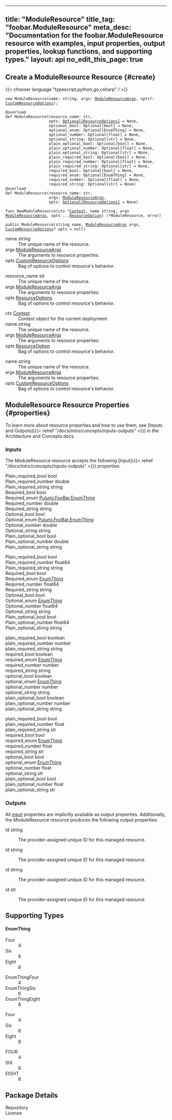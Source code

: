 
---
title: "ModuleResource"
title_tag: "foobar.ModuleResource"
meta_desc: "Documentation for the foobar.ModuleResource resource with examples, input properties, output properties, lookup functions, and supporting types."
layout: api
no_edit_this_page: true
---



<!-- WARNING: this file was generated by test. -->
<!-- Do not edit by hand unless you're certain you know what you are doing! -->




## Create a ModuleResource Resource {#create}
{{< chooser language "typescript,python,go,csharp" / >}}


<div>
<pulumi-choosable type="language" values="javascript,typescript">
<div class="highlight"><pre class="chroma"><code class="language-typescript" data-lang="typescript"><span class="k">new </span><span class="nx">ModuleResource</span><span class="p">(</span><span class="nx">name</span><span class="p">:</span> <span class="nx">string</span><span class="p">,</span> <span class="nx">args</span><span class="p">:</span> <span class="nx"><a href="#inputs">ModuleResourceArgs</a></span><span class="p">,</span> <span class="nx">opts</span><span class="p">?:</span> <span class="nx"><a href="/docs/reference/pkg/nodejs/pulumi/pulumi/#CustomResourceOptions">CustomResourceOptions</a></span><span class="p">);</span></code></pre></div>
</pulumi-choosable>
</div>

<div>
<pulumi-choosable type="language" values="python">
<div class="highlight"><pre class="chroma"><code class="language-python" data-lang="python"><span class=nd>@overload</span>
<span class="k">def </span><span class="nx">ModuleResource</span><span class="p">(</span><span class="nx">resource_name</span><span class="p">:</span> <span class="nx">str</span><span class="p">,</span>
                   <span class="nx">opts</span><span class="p">:</span> <span class="nx"><a href="/docs/reference/pkg/python/pulumi/#pulumi.ResourceOptions">Optional[ResourceOptions]</a></span> = None<span class="p">,</span>
                   <span class="nx">optional_bool</span><span class="p">:</span> <span class="nx">Optional[bool]</span> = None<span class="p">,</span>
                   <span class="nx">optional_enum</span><span class="p">:</span> <span class="nx">Optional[EnumThing]</span> = None<span class="p">,</span>
                   <span class="nx">optional_number</span><span class="p">:</span> <span class="nx">Optional[float]</span> = None<span class="p">,</span>
                   <span class="nx">optional_string</span><span class="p">:</span> <span class="nx">Optional[str]</span> = None<span class="p">,</span>
                   <span class="nx">plain_optional_bool</span><span class="p">:</span> <span class="nx">Optional[bool]</span> = None<span class="p">,</span>
                   <span class="nx">plain_optional_number</span><span class="p">:</span> <span class="nx">Optional[float]</span> = None<span class="p">,</span>
                   <span class="nx">plain_optional_string</span><span class="p">:</span> <span class="nx">Optional[str]</span> = None<span class="p">,</span>
                   <span class="nx">plain_required_bool</span><span class="p">:</span> <span class="nx">Optional[bool]</span> = None<span class="p">,</span>
                   <span class="nx">plain_required_number</span><span class="p">:</span> <span class="nx">Optional[float]</span> = None<span class="p">,</span>
                   <span class="nx">plain_required_string</span><span class="p">:</span> <span class="nx">Optional[str]</span> = None<span class="p">,</span>
                   <span class="nx">required_bool</span><span class="p">:</span> <span class="nx">Optional[bool]</span> = None<span class="p">,</span>
                   <span class="nx">required_enum</span><span class="p">:</span> <span class="nx">Optional[EnumThing]</span> = None<span class="p">,</span>
                   <span class="nx">required_number</span><span class="p">:</span> <span class="nx">Optional[float]</span> = None<span class="p">,</span>
                   <span class="nx">required_string</span><span class="p">:</span> <span class="nx">Optional[str]</span> = None<span class="p">)</span>
<span class=nd>@overload</span>
<span class="k">def </span><span class="nx">ModuleResource</span><span class="p">(</span><span class="nx">resource_name</span><span class="p">:</span> <span class="nx">str</span><span class="p">,</span>
                   <span class="nx">args</span><span class="p">:</span> <span class="nx"><a href="#inputs">ModuleResourceArgs</a></span><span class="p">,</span>
                   <span class="nx">opts</span><span class="p">:</span> <span class="nx"><a href="/docs/reference/pkg/python/pulumi/#pulumi.ResourceOptions">Optional[ResourceOptions]</a></span> = None<span class="p">)</span></code></pre></div>
</pulumi-choosable>
</div>

<div>
<pulumi-choosable type="language" values="go">
<div class="highlight"><pre class="chroma"><code class="language-go" data-lang="go"><span class="k">func </span><span class="nx">NewModuleResource</span><span class="p">(</span><span class="nx">ctx</span><span class="p"> *</span><span class="nx"><a href="https://pkg.go.dev/github.com/pulumi/pulumi/sdk/v3/go/pulumi?tab=doc#Context">Context</a></span><span class="p">,</span> <span class="nx">name</span><span class="p"> </span><span class="nx">string</span><span class="p">,</span> <span class="nx">args</span><span class="p"> </span><span class="nx"><a href="#inputs">ModuleResourceArgs</a></span><span class="p">,</span> <span class="nx">opts</span><span class="p"> ...</span><span class="nx"><a href="https://pkg.go.dev/github.com/pulumi/pulumi/sdk/v3/go/pulumi?tab=doc#ResourceOption">ResourceOption</a></span><span class="p">) (*<span class="nx">ModuleResource</span>, error)</span></code></pre></div>
</pulumi-choosable>
</div>

<div>
<pulumi-choosable type="language" values="csharp">
<div class="highlight"><pre class="chroma"><code class="language-csharp" data-lang="csharp"><span class="k">public </span><span class="nx">ModuleResource</span><span class="p">(</span><span class="nx">string</span><span class="p"> </span><span class="nx">name<span class="p">,</span> <span class="nx"><a href="#inputs">ModuleResourceArgs</a></span><span class="p"> </span><span class="nx">args<span class="p">,</span> <span class="nx"><a href="/docs/reference/pkg/dotnet/Pulumi/Pulumi.CustomResourceOptions.html">CustomResourceOptions</a></span><span class="p">? </span><span class="nx">opts = null<span class="p">)</span></code></pre></div>
</pulumi-choosable>
</div>

<div>
<pulumi-choosable type="language" values="javascript,typescript">

<dl class="resources-properties"><dt
        class="property-required" title="Required">
        <span>name</span>
        <span class="property-indicator"></span>
        <span class="property-type">string</span>
    </dt>
    <dd>The unique name of the resource.</dd><dt
        class="property-required" title="Required">
        <span>args</span>
        <span class="property-indicator"></span>
        <span class="property-type"><a href="#inputs">ModuleResourceArgs</a></span>
    </dt>
    <dd>The arguments to resource properties.</dd><dt
        class="property-optional" title="Optional">
        <span>opts</span>
        <span class="property-indicator"></span>
        <span class="property-type"><a href="/docs/reference/pkg/nodejs/pulumi/pulumi/#CustomResourceOptions">CustomResourceOptions</a></span>
    </dt>
    <dd>Bag of options to control resource&#39;s behavior.</dd></dl>

</pulumi-choosable>
</div>

<div>
<pulumi-choosable type="language" values="python">

<dl class="resources-properties"><dt
        class="property-required" title="Required">
        <span>resource_name</span>
        <span class="property-indicator"></span>
        <span class="property-type">str</span>
    </dt>
    <dd>The unique name of the resource.</dd><dt
        class="property-required" title="Required">
        <span>args</span>
        <span class="property-indicator"></span>
        <span class="property-type"><a href="#inputs">ModuleResourceArgs</a></span>
    </dt>
    <dd>The arguments to resource properties.</dd><dt
        class="property-optional" title="Optional">
        <span>opts</span>
        <span class="property-indicator"></span>
        <span class="property-type"><a href="/docs/reference/pkg/python/pulumi/#pulumi.ResourceOptions">ResourceOptions</a></span>
    </dt>
    <dd>Bag of options to control resource&#39;s behavior.</dd></dl>

</pulumi-choosable>
</div>

<div>
<pulumi-choosable type="language" values="go">

<dl class="resources-properties"><dt
        class="property-optional" title="Optional">
        <span>ctx</span>
        <span class="property-indicator"></span>
        <span class="property-type"><a href="https://pkg.go.dev/github.com/pulumi/pulumi/sdk/v3/go/pulumi?tab=doc#Context">Context</a></span>
    </dt>
    <dd>Context object for the current deployment.</dd><dt
        class="property-required" title="Required">
        <span>name</span>
        <span class="property-indicator"></span>
        <span class="property-type">string</span>
    </dt>
    <dd>The unique name of the resource.</dd><dt
        class="property-required" title="Required">
        <span>args</span>
        <span class="property-indicator"></span>
        <span class="property-type"><a href="#inputs">ModuleResourceArgs</a></span>
    </dt>
    <dd>The arguments to resource properties.</dd><dt
        class="property-optional" title="Optional">
        <span>opts</span>
        <span class="property-indicator"></span>
        <span class="property-type"><a href="https://pkg.go.dev/github.com/pulumi/pulumi/sdk/v3/go/pulumi?tab=doc#ResourceOption">ResourceOption</a></span>
    </dt>
    <dd>Bag of options to control resource&#39;s behavior.</dd></dl>

</pulumi-choosable>
</div>

<div>
<pulumi-choosable type="language" values="csharp">

<dl class="resources-properties"><dt
        class="property-required" title="Required">
        <span>name</span>
        <span class="property-indicator"></span>
        <span class="property-type">string</span>
    </dt>
    <dd>The unique name of the resource.</dd><dt
        class="property-required" title="Required">
        <span>args</span>
        <span class="property-indicator"></span>
        <span class="property-type"><a href="#inputs">ModuleResourceArgs</a></span>
    </dt>
    <dd>The arguments to resource properties.</dd><dt
        class="property-optional" title="Optional">
        <span>opts</span>
        <span class="property-indicator"></span>
        <span class="property-type"><a href="/docs/reference/pkg/dotnet/Pulumi/Pulumi.CustomResourceOptions.html">CustomResourceOptions</a></span>
    </dt>
    <dd>Bag of options to control resource&#39;s behavior.</dd></dl>

</pulumi-choosable>
</div>

## ModuleResource Resource Properties {#properties}

To learn more about resource properties and how to use them, see [Inputs and Outputs]({{< relref "/docs/intro/concepts/inputs-outputs" >}}) in the Architecture and Concepts docs.

### Inputs

The ModuleResource resource accepts the following [input]({{< relref "/docs/intro/concepts/inputs-outputs" >}}) properties:



<div>
<pulumi-choosable type="language" values="csharp">
<dl class="resources-properties"><dt class="property-required"
            title="Required">
        <span id="plain_required_bool_csharp">
<a data-swiftype-name="resource-property" data-swiftype-type="text" href="#plain_required_bool_csharp" style="color: inherit; text-decoration: inherit;">Plain_<wbr>required_<wbr>bool</a>
</span>
        <span class="property-indicator"></span>
        <span class="property-type">bool</span>
    </dt>
    <dd></dd><dt class="property-required"
            title="Required">
        <span id="plain_required_number_csharp">
<a data-swiftype-name="resource-property" data-swiftype-type="text" href="#plain_required_number_csharp" style="color: inherit; text-decoration: inherit;">Plain_<wbr>required_<wbr>number</a>
</span>
        <span class="property-indicator"></span>
        <span class="property-type">double</span>
    </dt>
    <dd></dd><dt class="property-required"
            title="Required">
        <span id="plain_required_string_csharp">
<a data-swiftype-name="resource-property" data-swiftype-type="text" href="#plain_required_string_csharp" style="color: inherit; text-decoration: inherit;">Plain_<wbr>required_<wbr>string</a>
</span>
        <span class="property-indicator"></span>
        <span class="property-type">string</span>
    </dt>
    <dd></dd><dt class="property-required"
            title="Required">
        <span id="required_bool_csharp">
<a data-swiftype-name="resource-property" data-swiftype-type="text" href="#required_bool_csharp" style="color: inherit; text-decoration: inherit;">Required_<wbr>bool</a>
</span>
        <span class="property-indicator"></span>
        <span class="property-type">bool</span>
    </dt>
    <dd></dd><dt class="property-required"
            title="Required">
        <span id="required_enum_csharp">
<a data-swiftype-name="resource-property" data-swiftype-type="text" href="#required_enum_csharp" style="color: inherit; text-decoration: inherit;">Required_<wbr>enum</a>
</span>
        <span class="property-indicator"></span>
        <span class="property-type"><a href="#enumthing">Pulumi.<wbr>Foo<wbr>Bar.<wbr>Enum<wbr>Thing</a></span>
    </dt>
    <dd></dd><dt class="property-required"
            title="Required">
        <span id="required_number_csharp">
<a data-swiftype-name="resource-property" data-swiftype-type="text" href="#required_number_csharp" style="color: inherit; text-decoration: inherit;">Required_<wbr>number</a>
</span>
        <span class="property-indicator"></span>
        <span class="property-type">double</span>
    </dt>
    <dd></dd><dt class="property-required"
            title="Required">
        <span id="required_string_csharp">
<a data-swiftype-name="resource-property" data-swiftype-type="text" href="#required_string_csharp" style="color: inherit; text-decoration: inherit;">Required_<wbr>string</a>
</span>
        <span class="property-indicator"></span>
        <span class="property-type">string</span>
    </dt>
    <dd></dd><dt class="property-optional"
            title="Optional">
        <span id="optional_bool_csharp">
<a data-swiftype-name="resource-property" data-swiftype-type="text" href="#optional_bool_csharp" style="color: inherit; text-decoration: inherit;">Optional_<wbr>bool</a>
</span>
        <span class="property-indicator"></span>
        <span class="property-type">bool</span>
    </dt>
    <dd></dd><dt class="property-optional"
            title="Optional">
        <span id="optional_enum_csharp">
<a data-swiftype-name="resource-property" data-swiftype-type="text" href="#optional_enum_csharp" style="color: inherit; text-decoration: inherit;">Optional_<wbr>enum</a>
</span>
        <span class="property-indicator"></span>
        <span class="property-type"><a href="#enumthing">Pulumi.<wbr>Foo<wbr>Bar.<wbr>Enum<wbr>Thing</a></span>
    </dt>
    <dd></dd><dt class="property-optional"
            title="Optional">
        <span id="optional_number_csharp">
<a data-swiftype-name="resource-property" data-swiftype-type="text" href="#optional_number_csharp" style="color: inherit; text-decoration: inherit;">Optional_<wbr>number</a>
</span>
        <span class="property-indicator"></span>
        <span class="property-type">double</span>
    </dt>
    <dd></dd><dt class="property-optional"
            title="Optional">
        <span id="optional_string_csharp">
<a data-swiftype-name="resource-property" data-swiftype-type="text" href="#optional_string_csharp" style="color: inherit; text-decoration: inherit;">Optional_<wbr>string</a>
</span>
        <span class="property-indicator"></span>
        <span class="property-type">string</span>
    </dt>
    <dd></dd><dt class="property-optional"
            title="Optional">
        <span id="plain_optional_bool_csharp">
<a data-swiftype-name="resource-property" data-swiftype-type="text" href="#plain_optional_bool_csharp" style="color: inherit; text-decoration: inherit;">Plain_<wbr>optional_<wbr>bool</a>
</span>
        <span class="property-indicator"></span>
        <span class="property-type">bool</span>
    </dt>
    <dd></dd><dt class="property-optional"
            title="Optional">
        <span id="plain_optional_number_csharp">
<a data-swiftype-name="resource-property" data-swiftype-type="text" href="#plain_optional_number_csharp" style="color: inherit; text-decoration: inherit;">Plain_<wbr>optional_<wbr>number</a>
</span>
        <span class="property-indicator"></span>
        <span class="property-type">double</span>
    </dt>
    <dd></dd><dt class="property-optional"
            title="Optional">
        <span id="plain_optional_string_csharp">
<a data-swiftype-name="resource-property" data-swiftype-type="text" href="#plain_optional_string_csharp" style="color: inherit; text-decoration: inherit;">Plain_<wbr>optional_<wbr>string</a>
</span>
        <span class="property-indicator"></span>
        <span class="property-type">string</span>
    </dt>
    <dd></dd></dl>
</pulumi-choosable>
</div>

<div>
<pulumi-choosable type="language" values="go">
<dl class="resources-properties"><dt class="property-required"
            title="Required">
        <span id="plain_required_bool_go">
<a data-swiftype-name="resource-property" data-swiftype-type="text" href="#plain_required_bool_go" style="color: inherit; text-decoration: inherit;">Plain_<wbr>required_<wbr>bool</a>
</span>
        <span class="property-indicator"></span>
        <span class="property-type">bool</span>
    </dt>
    <dd></dd><dt class="property-required"
            title="Required">
        <span id="plain_required_number_go">
<a data-swiftype-name="resource-property" data-swiftype-type="text" href="#plain_required_number_go" style="color: inherit; text-decoration: inherit;">Plain_<wbr>required_<wbr>number</a>
</span>
        <span class="property-indicator"></span>
        <span class="property-type">float64</span>
    </dt>
    <dd></dd><dt class="property-required"
            title="Required">
        <span id="plain_required_string_go">
<a data-swiftype-name="resource-property" data-swiftype-type="text" href="#plain_required_string_go" style="color: inherit; text-decoration: inherit;">Plain_<wbr>required_<wbr>string</a>
</span>
        <span class="property-indicator"></span>
        <span class="property-type">string</span>
    </dt>
    <dd></dd><dt class="property-required"
            title="Required">
        <span id="required_bool_go">
<a data-swiftype-name="resource-property" data-swiftype-type="text" href="#required_bool_go" style="color: inherit; text-decoration: inherit;">Required_<wbr>bool</a>
</span>
        <span class="property-indicator"></span>
        <span class="property-type">bool</span>
    </dt>
    <dd></dd><dt class="property-required"
            title="Required">
        <span id="required_enum_go">
<a data-swiftype-name="resource-property" data-swiftype-type="text" href="#required_enum_go" style="color: inherit; text-decoration: inherit;">Required_<wbr>enum</a>
</span>
        <span class="property-indicator"></span>
        <span class="property-type"><a href="#enumthing">Enum<wbr>Thing</a></span>
    </dt>
    <dd></dd><dt class="property-required"
            title="Required">
        <span id="required_number_go">
<a data-swiftype-name="resource-property" data-swiftype-type="text" href="#required_number_go" style="color: inherit; text-decoration: inherit;">Required_<wbr>number</a>
</span>
        <span class="property-indicator"></span>
        <span class="property-type">float64</span>
    </dt>
    <dd></dd><dt class="property-required"
            title="Required">
        <span id="required_string_go">
<a data-swiftype-name="resource-property" data-swiftype-type="text" href="#required_string_go" style="color: inherit; text-decoration: inherit;">Required_<wbr>string</a>
</span>
        <span class="property-indicator"></span>
        <span class="property-type">string</span>
    </dt>
    <dd></dd><dt class="property-optional"
            title="Optional">
        <span id="optional_bool_go">
<a data-swiftype-name="resource-property" data-swiftype-type="text" href="#optional_bool_go" style="color: inherit; text-decoration: inherit;">Optional_<wbr>bool</a>
</span>
        <span class="property-indicator"></span>
        <span class="property-type">bool</span>
    </dt>
    <dd></dd><dt class="property-optional"
            title="Optional">
        <span id="optional_enum_go">
<a data-swiftype-name="resource-property" data-swiftype-type="text" href="#optional_enum_go" style="color: inherit; text-decoration: inherit;">Optional_<wbr>enum</a>
</span>
        <span class="property-indicator"></span>
        <span class="property-type"><a href="#enumthing">Enum<wbr>Thing</a></span>
    </dt>
    <dd></dd><dt class="property-optional"
            title="Optional">
        <span id="optional_number_go">
<a data-swiftype-name="resource-property" data-swiftype-type="text" href="#optional_number_go" style="color: inherit; text-decoration: inherit;">Optional_<wbr>number</a>
</span>
        <span class="property-indicator"></span>
        <span class="property-type">float64</span>
    </dt>
    <dd></dd><dt class="property-optional"
            title="Optional">
        <span id="optional_string_go">
<a data-swiftype-name="resource-property" data-swiftype-type="text" href="#optional_string_go" style="color: inherit; text-decoration: inherit;">Optional_<wbr>string</a>
</span>
        <span class="property-indicator"></span>
        <span class="property-type">string</span>
    </dt>
    <dd></dd><dt class="property-optional"
            title="Optional">
        <span id="plain_optional_bool_go">
<a data-swiftype-name="resource-property" data-swiftype-type="text" href="#plain_optional_bool_go" style="color: inherit; text-decoration: inherit;">Plain_<wbr>optional_<wbr>bool</a>
</span>
        <span class="property-indicator"></span>
        <span class="property-type">bool</span>
    </dt>
    <dd></dd><dt class="property-optional"
            title="Optional">
        <span id="plain_optional_number_go">
<a data-swiftype-name="resource-property" data-swiftype-type="text" href="#plain_optional_number_go" style="color: inherit; text-decoration: inherit;">Plain_<wbr>optional_<wbr>number</a>
</span>
        <span class="property-indicator"></span>
        <span class="property-type">float64</span>
    </dt>
    <dd></dd><dt class="property-optional"
            title="Optional">
        <span id="plain_optional_string_go">
<a data-swiftype-name="resource-property" data-swiftype-type="text" href="#plain_optional_string_go" style="color: inherit; text-decoration: inherit;">Plain_<wbr>optional_<wbr>string</a>
</span>
        <span class="property-indicator"></span>
        <span class="property-type">string</span>
    </dt>
    <dd></dd></dl>
</pulumi-choosable>
</div>

<div>
<pulumi-choosable type="language" values="javascript,typescript">
<dl class="resources-properties"><dt class="property-required"
            title="Required">
        <span id="plain_required_bool_nodejs">
<a data-swiftype-name="resource-property" data-swiftype-type="text" href="#plain_required_bool_nodejs" style="color: inherit; text-decoration: inherit;">plain_<wbr>required_<wbr>bool</a>
</span>
        <span class="property-indicator"></span>
        <span class="property-type">boolean</span>
    </dt>
    <dd></dd><dt class="property-required"
            title="Required">
        <span id="plain_required_number_nodejs">
<a data-swiftype-name="resource-property" data-swiftype-type="text" href="#plain_required_number_nodejs" style="color: inherit; text-decoration: inherit;">plain_<wbr>required_<wbr>number</a>
</span>
        <span class="property-indicator"></span>
        <span class="property-type">number</span>
    </dt>
    <dd></dd><dt class="property-required"
            title="Required">
        <span id="plain_required_string_nodejs">
<a data-swiftype-name="resource-property" data-swiftype-type="text" href="#plain_required_string_nodejs" style="color: inherit; text-decoration: inherit;">plain_<wbr>required_<wbr>string</a>
</span>
        <span class="property-indicator"></span>
        <span class="property-type">string</span>
    </dt>
    <dd></dd><dt class="property-required"
            title="Required">
        <span id="required_bool_nodejs">
<a data-swiftype-name="resource-property" data-swiftype-type="text" href="#required_bool_nodejs" style="color: inherit; text-decoration: inherit;">required_<wbr>bool</a>
</span>
        <span class="property-indicator"></span>
        <span class="property-type">boolean</span>
    </dt>
    <dd></dd><dt class="property-required"
            title="Required">
        <span id="required_enum_nodejs">
<a data-swiftype-name="resource-property" data-swiftype-type="text" href="#required_enum_nodejs" style="color: inherit; text-decoration: inherit;">required_<wbr>enum</a>
</span>
        <span class="property-indicator"></span>
        <span class="property-type"><a href="#enumthing">Enum<wbr>Thing</a></span>
    </dt>
    <dd></dd><dt class="property-required"
            title="Required">
        <span id="required_number_nodejs">
<a data-swiftype-name="resource-property" data-swiftype-type="text" href="#required_number_nodejs" style="color: inherit; text-decoration: inherit;">required_<wbr>number</a>
</span>
        <span class="property-indicator"></span>
        <span class="property-type">number</span>
    </dt>
    <dd></dd><dt class="property-required"
            title="Required">
        <span id="required_string_nodejs">
<a data-swiftype-name="resource-property" data-swiftype-type="text" href="#required_string_nodejs" style="color: inherit; text-decoration: inherit;">required_<wbr>string</a>
</span>
        <span class="property-indicator"></span>
        <span class="property-type">string</span>
    </dt>
    <dd></dd><dt class="property-optional"
            title="Optional">
        <span id="optional_bool_nodejs">
<a data-swiftype-name="resource-property" data-swiftype-type="text" href="#optional_bool_nodejs" style="color: inherit; text-decoration: inherit;">optional_<wbr>bool</a>
</span>
        <span class="property-indicator"></span>
        <span class="property-type">boolean</span>
    </dt>
    <dd></dd><dt class="property-optional"
            title="Optional">
        <span id="optional_enum_nodejs">
<a data-swiftype-name="resource-property" data-swiftype-type="text" href="#optional_enum_nodejs" style="color: inherit; text-decoration: inherit;">optional_<wbr>enum</a>
</span>
        <span class="property-indicator"></span>
        <span class="property-type"><a href="#enumthing">Enum<wbr>Thing</a></span>
    </dt>
    <dd></dd><dt class="property-optional"
            title="Optional">
        <span id="optional_number_nodejs">
<a data-swiftype-name="resource-property" data-swiftype-type="text" href="#optional_number_nodejs" style="color: inherit; text-decoration: inherit;">optional_<wbr>number</a>
</span>
        <span class="property-indicator"></span>
        <span class="property-type">number</span>
    </dt>
    <dd></dd><dt class="property-optional"
            title="Optional">
        <span id="optional_string_nodejs">
<a data-swiftype-name="resource-property" data-swiftype-type="text" href="#optional_string_nodejs" style="color: inherit; text-decoration: inherit;">optional_<wbr>string</a>
</span>
        <span class="property-indicator"></span>
        <span class="property-type">string</span>
    </dt>
    <dd></dd><dt class="property-optional"
            title="Optional">
        <span id="plain_optional_bool_nodejs">
<a data-swiftype-name="resource-property" data-swiftype-type="text" href="#plain_optional_bool_nodejs" style="color: inherit; text-decoration: inherit;">plain_<wbr>optional_<wbr>bool</a>
</span>
        <span class="property-indicator"></span>
        <span class="property-type">boolean</span>
    </dt>
    <dd></dd><dt class="property-optional"
            title="Optional">
        <span id="plain_optional_number_nodejs">
<a data-swiftype-name="resource-property" data-swiftype-type="text" href="#plain_optional_number_nodejs" style="color: inherit; text-decoration: inherit;">plain_<wbr>optional_<wbr>number</a>
</span>
        <span class="property-indicator"></span>
        <span class="property-type">number</span>
    </dt>
    <dd></dd><dt class="property-optional"
            title="Optional">
        <span id="plain_optional_string_nodejs">
<a data-swiftype-name="resource-property" data-swiftype-type="text" href="#plain_optional_string_nodejs" style="color: inherit; text-decoration: inherit;">plain_<wbr>optional_<wbr>string</a>
</span>
        <span class="property-indicator"></span>
        <span class="property-type">string</span>
    </dt>
    <dd></dd></dl>
</pulumi-choosable>
</div>

<div>
<pulumi-choosable type="language" values="python">
<dl class="resources-properties"><dt class="property-required"
            title="Required">
        <span id="plain_required_bool_python">
<a data-swiftype-name="resource-property" data-swiftype-type="text" href="#plain_required_bool_python" style="color: inherit; text-decoration: inherit;">plain_<wbr>required_<wbr>bool</a>
</span>
        <span class="property-indicator"></span>
        <span class="property-type">bool</span>
    </dt>
    <dd></dd><dt class="property-required"
            title="Required">
        <span id="plain_required_number_python">
<a data-swiftype-name="resource-property" data-swiftype-type="text" href="#plain_required_number_python" style="color: inherit; text-decoration: inherit;">plain_<wbr>required_<wbr>number</a>
</span>
        <span class="property-indicator"></span>
        <span class="property-type">float</span>
    </dt>
    <dd></dd><dt class="property-required"
            title="Required">
        <span id="plain_required_string_python">
<a data-swiftype-name="resource-property" data-swiftype-type="text" href="#plain_required_string_python" style="color: inherit; text-decoration: inherit;">plain_<wbr>required_<wbr>string</a>
</span>
        <span class="property-indicator"></span>
        <span class="property-type">str</span>
    </dt>
    <dd></dd><dt class="property-required"
            title="Required">
        <span id="required_bool_python">
<a data-swiftype-name="resource-property" data-swiftype-type="text" href="#required_bool_python" style="color: inherit; text-decoration: inherit;">required_<wbr>bool</a>
</span>
        <span class="property-indicator"></span>
        <span class="property-type">bool</span>
    </dt>
    <dd></dd><dt class="property-required"
            title="Required">
        <span id="required_enum_python">
<a data-swiftype-name="resource-property" data-swiftype-type="text" href="#required_enum_python" style="color: inherit; text-decoration: inherit;">required_<wbr>enum</a>
</span>
        <span class="property-indicator"></span>
        <span class="property-type"><a href="#enumthing">Enum<wbr>Thing</a></span>
    </dt>
    <dd></dd><dt class="property-required"
            title="Required">
        <span id="required_number_python">
<a data-swiftype-name="resource-property" data-swiftype-type="text" href="#required_number_python" style="color: inherit; text-decoration: inherit;">required_<wbr>number</a>
</span>
        <span class="property-indicator"></span>
        <span class="property-type">float</span>
    </dt>
    <dd></dd><dt class="property-required"
            title="Required">
        <span id="required_string_python">
<a data-swiftype-name="resource-property" data-swiftype-type="text" href="#required_string_python" style="color: inherit; text-decoration: inherit;">required_<wbr>string</a>
</span>
        <span class="property-indicator"></span>
        <span class="property-type">str</span>
    </dt>
    <dd></dd><dt class="property-optional"
            title="Optional">
        <span id="optional_bool_python">
<a data-swiftype-name="resource-property" data-swiftype-type="text" href="#optional_bool_python" style="color: inherit; text-decoration: inherit;">optional_<wbr>bool</a>
</span>
        <span class="property-indicator"></span>
        <span class="property-type">bool</span>
    </dt>
    <dd></dd><dt class="property-optional"
            title="Optional">
        <span id="optional_enum_python">
<a data-swiftype-name="resource-property" data-swiftype-type="text" href="#optional_enum_python" style="color: inherit; text-decoration: inherit;">optional_<wbr>enum</a>
</span>
        <span class="property-indicator"></span>
        <span class="property-type"><a href="#enumthing">Enum<wbr>Thing</a></span>
    </dt>
    <dd></dd><dt class="property-optional"
            title="Optional">
        <span id="optional_number_python">
<a data-swiftype-name="resource-property" data-swiftype-type="text" href="#optional_number_python" style="color: inherit; text-decoration: inherit;">optional_<wbr>number</a>
</span>
        <span class="property-indicator"></span>
        <span class="property-type">float</span>
    </dt>
    <dd></dd><dt class="property-optional"
            title="Optional">
        <span id="optional_string_python">
<a data-swiftype-name="resource-property" data-swiftype-type="text" href="#optional_string_python" style="color: inherit; text-decoration: inherit;">optional_<wbr>string</a>
</span>
        <span class="property-indicator"></span>
        <span class="property-type">str</span>
    </dt>
    <dd></dd><dt class="property-optional"
            title="Optional">
        <span id="plain_optional_bool_python">
<a data-swiftype-name="resource-property" data-swiftype-type="text" href="#plain_optional_bool_python" style="color: inherit; text-decoration: inherit;">plain_<wbr>optional_<wbr>bool</a>
</span>
        <span class="property-indicator"></span>
        <span class="property-type">bool</span>
    </dt>
    <dd></dd><dt class="property-optional"
            title="Optional">
        <span id="plain_optional_number_python">
<a data-swiftype-name="resource-property" data-swiftype-type="text" href="#plain_optional_number_python" style="color: inherit; text-decoration: inherit;">plain_<wbr>optional_<wbr>number</a>
</span>
        <span class="property-indicator"></span>
        <span class="property-type">float</span>
    </dt>
    <dd></dd><dt class="property-optional"
            title="Optional">
        <span id="plain_optional_string_python">
<a data-swiftype-name="resource-property" data-swiftype-type="text" href="#plain_optional_string_python" style="color: inherit; text-decoration: inherit;">plain_<wbr>optional_<wbr>string</a>
</span>
        <span class="property-indicator"></span>
        <span class="property-type">str</span>
    </dt>
    <dd></dd></dl>
</pulumi-choosable>
</div>


### Outputs

All [input](#inputs) properties are implicitly available as output properties. Additionally, the ModuleResource resource produces the following output properties:



<div>
<pulumi-choosable type="language" values="csharp">
<dl class="resources-properties"><dt class="property-"
            title="">
        <span id="id_csharp">
<a data-swiftype-name="resource-property" data-swiftype-type="text" href="#id_csharp" style="color: inherit; text-decoration: inherit;">Id</a>
</span>
        <span class="property-indicator"></span>
        <span class="property-type">string</span>
    </dt>
    <dd><p>The provider-assigned unique ID for this managed resource.</p>
</dd></dl>
</pulumi-choosable>
</div>

<div>
<pulumi-choosable type="language" values="go">
<dl class="resources-properties"><dt class="property-"
            title="">
        <span id="id_go">
<a data-swiftype-name="resource-property" data-swiftype-type="text" href="#id_go" style="color: inherit; text-decoration: inherit;">Id</a>
</span>
        <span class="property-indicator"></span>
        <span class="property-type">string</span>
    </dt>
    <dd><p>The provider-assigned unique ID for this managed resource.</p>
</dd></dl>
</pulumi-choosable>
</div>

<div>
<pulumi-choosable type="language" values="javascript,typescript">
<dl class="resources-properties"><dt class="property-"
            title="">
        <span id="id_nodejs">
<a data-swiftype-name="resource-property" data-swiftype-type="text" href="#id_nodejs" style="color: inherit; text-decoration: inherit;">id</a>
</span>
        <span class="property-indicator"></span>
        <span class="property-type">string</span>
    </dt>
    <dd><p>The provider-assigned unique ID for this managed resource.</p>
</dd></dl>
</pulumi-choosable>
</div>

<div>
<pulumi-choosable type="language" values="python">
<dl class="resources-properties"><dt class="property-"
            title="">
        <span id="id_python">
<a data-swiftype-name="resource-property" data-swiftype-type="text" href="#id_python" style="color: inherit; text-decoration: inherit;">id</a>
</span>
        <span class="property-indicator"></span>
        <span class="property-type">str</span>
    </dt>
    <dd><p>The provider-assigned unique ID for this managed resource.</p>
</dd></dl>
</pulumi-choosable>
</div>







## Supporting Types



<h4 id="enumthing">Enum<wbr>Thing</h4>

<div>
<pulumi-choosable type="language" values="csharp">
<dl class="tabular"><dt>Four</dt>
    <dd>4</dd><dt>Six</dt>
    <dd>6</dd><dt>Eight</dt>
    <dd>8</dd></dl>
</pulumi-choosable>
</div>

<div>
<pulumi-choosable type="language" values="go">
<dl class="tabular"><dt>Enum<wbr>Thing<wbr>Four</dt>
    <dd>4</dd><dt>Enum<wbr>Thing<wbr>Six</dt>
    <dd>6</dd><dt>Enum<wbr>Thing<wbr>Eight</dt>
    <dd>8</dd></dl>
</pulumi-choosable>
</div>

<div>
<pulumi-choosable type="language" values="nodejs">
<dl class="tabular"><dt>Four</dt>
    <dd>4</dd><dt>Six</dt>
    <dd>6</dd><dt>Eight</dt>
    <dd>8</dd></dl>
</pulumi-choosable>
</div>

<div>
<pulumi-choosable type="language" values="python">
<dl class="tabular"><dt>FOUR</dt>
    <dd>4</dd><dt>SIX</dt>
    <dd>6</dd><dt>EIGHT</dt>
    <dd>8</dd></dl>
</pulumi-choosable>
</div>


<h2 id="package-details">Package Details</h2>
<dl class="package-details">
	<dt>Repository</dt>
	<dd><a href=""></a></dd>
	<dt>License</dt>
	<dd></dd>
</dl>

